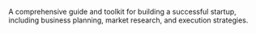 A comprehensive guide and toolkit for building a successful startup, including business planning, market research, and execution strategies.